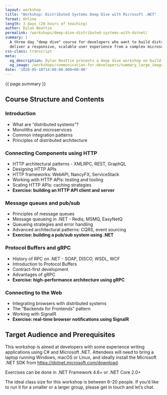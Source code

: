 ```yaml
---
layout: workshop
title: "Workshop: Distributed Systems Deep Dive with Microsoft .NET"
format: Online
length: 3 days (20 hours of teaching)
author: Dylan Beattie
permalink: /workshops/deep-dive-distributed-systems-with-dotnet/
summary: |
  A three day "deep dive" course for developers who want to build distributed systems, APIs and microservices using Microsoft .NET. Over three days, you'll build a sample application that uses HTTP APIs such as REST and GraphQL, message queues, gRPC and SignalR to 
  deliver a responsive, scalable user experience from a complex microservice-style backend architecture.
css-class: transcript 
meta: 
  og_description: Dylan Beattie presents a deep dive workshop on building distributed systems with Microsoft .NET
  og_image: /workshops/communication-for-developers/summary_large_image.jpg
date: '2020-05-18T14:00:00.000+00:00'
---
```

{{ page.summary }}

## Course Structure and Contents

### Introduction
* What are “distributed systems”?
* Monoliths and microservices
* Common integration patterns
* Principles of distributed architecture

### Connecting Components using HTTP
* HTTP architectural patterns - XMLRPC, REST, GraphQL
* Designing HTTP APIs
* HTTP frameworks: WebAPI, NancyFX, ServiceStack
* Working with HTTP APIs: testing and tooling
* Scaling HTTP APIs: caching strategies
* **Exercise: building an HTTP API client and server**

### Message queues and pub/sub
* Principles of message queues
* Message queueing in .NET - Redis, MSMQ, EasyNetQ
* Queueing strategies and error handling
* Advanced architectural patterns: CQRS, event sourcing
* **Exercise: building a pub/sub system using .NET**

### Protocol Buffers and gRPC
* History of RPC on .NET - SOAP, DISCO, WSDL, WCF
* Introduction to Protocol Buffers
* Contract-first development
* Advantages of gRPC
* **Exercise: high-performance architecture using gRPC**

### Connecting to the Web
* Integrating browsers with distributed systems
* The “Backends for Frontends” pattern
* Working with SignalR
* **Exercise: real-time browser notifications using SignalR**

## Target Audience and Prerequisites

This workshop is aimed at developers with some experience writing applications using C# and Microsoft .NET. Attendees will need to bring a laptop running Windows, macOS or Linux, and ideally install the Microsoft .NET SDK from https://dotnet.microsoft.com/download.

Exercises can be done in .NET Framework 4.6+ or .NET Core 2.0+

The ideal class size for this workshop is between 6–20 people. If you’d like to run it for a smaller or a larger group, please get in touch and let’s chat.